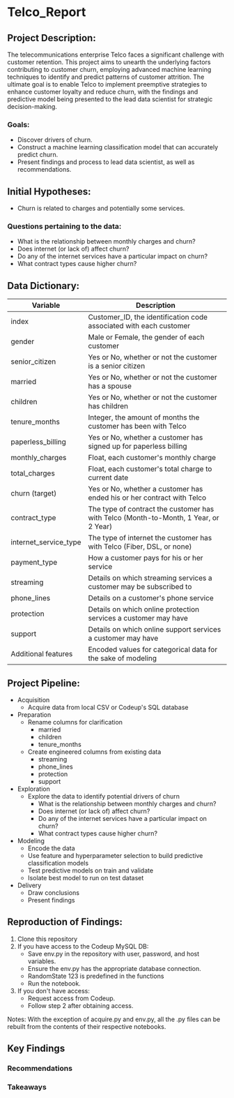 # Telco_Report

## Project Description:
The telecommunications enterprise Telco faces a significant challenge with customer retention. This project aims to unearth the underlying factors contributing to customer churn, employing advanced machine learning techniques to identify and predict patterns of customer attrition. The ultimate goal is to enable Telco to implement preemptive strategies to enhance customer loyalty and reduce churn, with the findings and predictive model being presented to the lead data scientist for strategic decision-making.

### Goals:
- Discover drivers of churn.
- Construct a machine learning classification model that can accurately predict churn.
- Present findings and process to lead data scientist, as well as recommendations.

## Initial Hypotheses:
- Churn is related to charges and potentially some services.

### Questions pertaining to the data:
- What is the relationship between monthly charges and churn?
- Does internet (or lack of) affect churn? 
- Do any of the internet services have a particular impact on churn?
- What contract types cause higher churn?

## Data Dictionary:
| Variable | Description |
| -------- | ----------- |
| index | Customer_ID, the identification code associated with each customer |
| gender | Male or Female, the gender of each customer |
| senior_citizen | Yes or No, whether or not the customer is a senior citizen |
| married | Yes or No, whether or not the customer has a spouse |
| children | Yes or No, whether or not the customer has children |
| tenure_months | Integer, the amount of months the customer has been with Telco |
| paperless_billing | Yes or No, whether a customer has signed up for paperless billing |
| monthly_charges | Float, each customer's monthly charge |
| total_charges | Float, each customer's total charge to current date |
| churn (target) | Yes or No, whether a customer has ended his or her contract with Telco |
| contract_type | The type of contract the customer has with Telco (Month-to-Month, 1 Year, or 2 Year) |
| internet_service_type | The type of internet the customer has with Telco (Fiber, DSL, or none) |
| payment_type | How a customer pays for his or her service |
| streaming | Details on which streaming services a customer may be subscribed to |
| phone_lines | Details on a customer's phone service |
| protection | Details on which online protection services a customer may have |
| support | Details on which online support services a customer may have |
| Additional features | Encoded values for categorical data for the sake of modeling |

## Project Pipeline:
- Acquisition
    - Acquire data from local CSV or Codeup's SQL database
- Preparation
    - Rename columns for clarification
        - married
        - children
        - tenure_months
    - Create engineered columns from existing data
        - streaming
        - phone_lines
        - protection
        - support
- Exploration
    - Explore the data to identify potential drivers of churn
        - What is the relationship between monthly charges and churn?
        - Does internet (or lack of) affect churn? 
        - Do any of the internet services have a particular impact on churn?
        - What contract types cause higher churn?
- Modeling
    - Encode the data
    - Use feature and hyperparameter selection to build predictive classification models
    - Test predictive models on train and validate
    - Isolate best model to run on test dataset
- Delivery
    - Draw conclusions
    - Present findings

## Reproduction of Findings:
1. Clone this repository
2. If you have access to the Codeup MySQL DB:
    - Save env.py in the repository with user, password, and host variables.
    - Ensure the env.py has the appropriate database connection.
    - RandomState 123 is predefined in the functions
    - Run the notebook.
3. If you don't have access:
    - Request access from Codeup.
    - Follow step 2 after obtaining access.

Notes: With the exception of acquire.py and env.py, all the .py files can be rebuilt from the contents of their respective notebooks.

## Key Findings

### Recommendations

### Takeaways